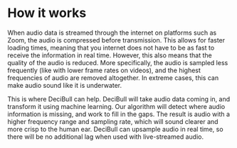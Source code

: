 # How it works

When audio data is streamed through the internet on platforms such as Zoom, the audio is compressed before transmission. This allows for faster loading times, meaning that you internet does not have to be as fast to receive the information in real time. However, this also means that the quality of the audio is reduced. More specifically, the audio is sampled less frequently (like with lower frame rates on videos), and the highest frequencies of audio are removed altogether. In extreme cases, this can make audio sound like it is underwater. 

This is where DeciBull can help. DeciBull will take audio data coming in, and transform it using machine learning. Our algorithm will detect where audio information is missing, and work to fill in the gaps. The result is audio with a higher frequency range and sampling rate, which will sound clearer and more crisp to the human ear. DeciBull can upsample audio in real time, so there will be no additional lag when used with live-streamed audio. 


